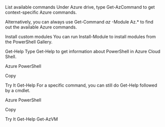 List available commands
Under Azure drive, type Get-AzCommand to get context-specific Azure commands.

Alternatively, you can always use Get-Command *az* -Module Az.* to find out the available Azure commands.

Install custom modules
You can run Install-Module to install modules from the PowerShell Gallery.

Get-Help
Type Get-Help to get information about PowerShell in Azure Cloud Shell.

Azure PowerShell

Copy

Try It
Get-Help
For a specific command, you can still do Get-Help followed by a cmdlet.

Azure PowerShell

Copy

Try It
Get-Help Get-AzVM